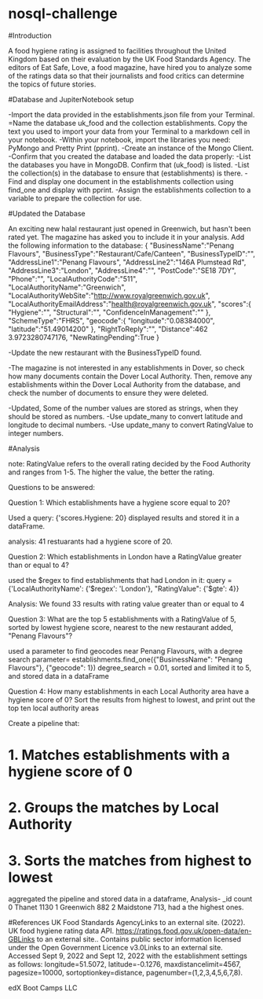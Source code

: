 # nosql-challenge
#Introduction

A food hygiene rating is assigned to facilities throughout the United Kingdom based on their evaluation by the UK Food Standards Agency. The editors of Eat Safe, Love, a food magazine, have hired you to analyze some of the ratings data so that their journalists and food critics can determine the topics of future stories.

#Database and JupiterNotebook setup

-Import the data provided in the establishments.json file from your Terminal.
=Name the database uk_food and the collection establishments. Copy the text you used to import your data from your Terminal to a markdown cell in your notebook.
-Within your notebook, import the libraries you need: PyMongo and Pretty Print (pprint).
-Create an instance of the Mongo Client.
-Confirm that you created the database and loaded the data properly:
-List the databases you have in MongoDB. Confirm that (uk_food) is listed.
-List the collection(s) in the database to ensure that (establishments) is there.
-Find and display one document in the establishments collection using find_one and display with pprint.
-Assign the establishments collection to a variable to prepare the collection for use.


#Updated the Database

An exciting new halal restaurant just opened in Greenwich, but hasn't been rated yet. The magazine has asked you to include it in your analysis. Add the following information to the database:
{
    "BusinessName":"Penang Flavours",
    "BusinessType":"Restaurant/Cafe/Canteen",
    "BusinessTypeID":"",
    "AddressLine1":"Penang Flavours",
    "AddressLine2":"146A Plumstead Rd",
    "AddressLine3":"London",
    "AddressLine4":"",
    "PostCode":"SE18 7DY",
    "Phone":"",
    "LocalAuthorityCode":"511",
    "LocalAuthorityName":"Greenwich",
    "LocalAuthorityWebSite":"http://www.royalgreenwich.gov.uk",
    "LocalAuthorityEmailAddress":"health@royalgreenwich.gov.uk",
    "scores":{
        "Hygiene":"",
        "Structural":"",
        "ConfidenceInManagement":""
    },
    "SchemeType":"FHRS",
    "geocode":{
        "longitude":"0.08384000",
        "latitude":"51.49014200"
    },
    "RightToReply":"",
    "Distance":462
    3.9723280747176,
    "NewRatingPending":True
}

-Update the new restaurant with the BusinessTypeID found.

-The magazine is not interested in any establishments in Dover, so check how many documents contain the Dover Local Authority. Then, remove any establishments within the Dover Local Authority from the database, and check the number of documents to ensure they were deleted.

-Updated, Some of the number values are stored as strings, when they should be stored as numbers.
-Use update_many to convert latitude and longitude to decimal numbers.
-Use update_many to convert RatingValue to integer numbers.

#Analysis

note: RatingValue refers to the overall rating decided by the Food Authority and ranges from 1-5. The higher the value, the better the rating.

Questions to be answered:

Question 1: Which establishments have a hygiene score equal to 20?

Used a query: {'scores.Hygiene: 20}
displayed results and stored it in a dataFrame.

analysis: 41 restuarants had a hygiene score of 20.


Question 2: Which establishments in London have a RatingValue greater than or equal to 4?

used the $regex to find establishments that had London in it:
query ={'LocalAuthorityName': {'$regex': 'London'}, "RatingValue": {'$gte': 4}}

Analysis: We found 33 results with rating value greater than or equal to 4

Question 3: What are the top 5 establishments with a RatingValue of 5, sorted by lowest hygiene score, nearest to the new restaurant added, "Penang Flavours"?

used a parameter to find geocodes near Penang Flavours, with a degree search
parameter= establishments.find_one({"BusinessName": "Penang Flavours"}, {"geocode": 1})
degree_search = 0.01, 
sorted and limited it to 5, and stored data in a dataFrame

Question 4: How many establishments in each Local Authority area have a hygiene score of 0? Sort the results from highest to lowest, and print out the top ten local authority areas

 Create a pipeline that:
# 1. Matches establishments with a hygiene score of 0
# 2. Groups the matches by Local Authority
# 3. Sorts the matches from highest to lowest
aggregated the pipeline and stored data in a dataframe, 
Analysis- 
	_id	count
0	Thanet	1130
1	Greenwich	882
2	Maidstone	713, 
had a the highest ones.


#References
UK Food Standards AgencyLinks to an external site. (2022). UK food hygiene rating data API. https://ratings.food.gov.uk/open-data/en-GBLinks to an external site.. Contains public sector information licensed under the Open Government Licence v3.0Links to an external site.
Accessed Sept 9, 2022 and Sept 12, 2022 with the establishment settings as follows: longitude=51.5072, latitude=-0.1276, maxdistancelimit=4567, pagesize=10000, sortoptionkey=distance, pagenumber=(1,2,3,4,5,6,7,8).

edX Boot Camps LLC